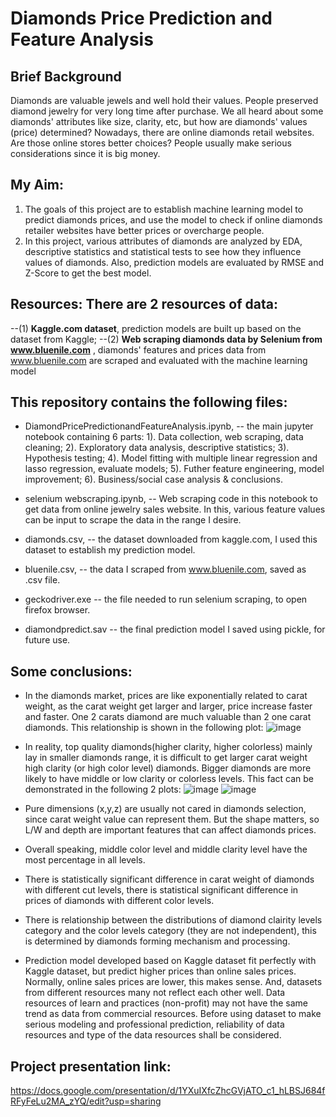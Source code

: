 # Diamonds Price Prediction and Feature Analysis

## Brief Background
Diamonds are valuable jewels and well hold their values. People preserved diamond jewelry for very long time after purchase. We all heard about some diamonds' attributes like size, clarity, etc, but how are diamonds' values (price) determined? Nowadays, there are online diamonds retail websites. Are those online stores better choices? People usually make serious considerations since it is big money.

## My Aim: 
1. The goals of this project are to establish machine learning model to predict diamonds prices, and use the model to check if online diamonds retailer websites have better prices or overcharge people.
2. In this project, various attributes of diamonds are analyzed by EDA, descriptive statistics and statistical tests to see how they influence values of diamonds. Also, prediction models are evaluated by RMSE and Z-Score to get the best model.

## Resources: There are 2 resources of data:
--(1) __Kaggle.com dataset__, prediction models are built up based on the dataset from Kaggle; 
--(2) __Web scraping diamonds data by Selenium from www.bluenile.com__ , diamonds' features and prices data from www.bluenile.com are scraped and evaluated with the machine learning model

## This repository contains the following files:

*  DiamondPricePredictionandFeatureAnalysis.ipynb, -- the main jupyter notebook containing 6 parts: 1). Data collection, web scraping, data cleaning; 2). Exploratory data analysis, descriptive statistics; 3). Hypothesis testing; 4). Model fitting with multiple linear regression and lasso regression, evaluate models; 5). Futher feature engineering, model improvement; 6). Business/social case analysis & conclusions. 

*  selenium webscraping.ipynb, -- Web scraping code in this notebook to get data from online jewelry sales website. In this, various feature values can be input to scrape the data in the range I desire. 

*  diamonds.csv, -- the dataset downloaded from kaggle.com, I used this dataset to establish my prediction model. 

*  bluenile.csv, -- the data I scraped from www.bluenile.com, saved as .csv file. 

*  geckodriver.exe -- the file needed to run selenium scraping, to open firefox browser. 

*  diamondpredict.sav -- the final prediction model I saved using pickle, for future use.

## Some conclusions: 

* In the diamonds market, prices are like exponentially related to carat weight, as the carat weight get larger and larger, price increase faster and faster. One 2 carats diamond are much valuable than 2 one carat diamonds. This relationship is shown in the following plot:
![image](https://user-images.githubusercontent.com/64159084/92063971-6b419d80-ed6a-11ea-8d6b-96dafa9d62f9.png)

* In reality, top quality diamonds(higher clarity, higher colorless) mainly lay in smaller diamonds range, it is difficult to get larger carat weight high clarity (or high color level) diamonds. Bigger diamonds are more likely to have middle or low clarity or colorless levels. This fact can be demonstrated in the following 2 plots:
![image](https://user-images.githubusercontent.com/64159084/92064144-e1460480-ed6a-11ea-9bdf-67c5df07fa9d.png)
![image](https://user-images.githubusercontent.com/64159084/92064154-ea36d600-ed6a-11ea-9cbc-ec26b05b2149.png)

* Pure dimensions (x,y,z) are usually not cared in diamonds selection, since carat weight value can represent them. But the shape matters, so L/W and depth are important features that can affect diamonds prices.

* Overall speaking, middle color level and middle clarity level have the most percentage in all levels.

* There is statistically significant difference in carat weight of diamonds with different cut levels, there is statistical significant difference in prices of diamonds with different color levels.

* There is relationship between the distributions of diamond clairity levels category and the color levels category (they are not independent), this is determined by diamonds forming mechanism and processing.

* Prediction model developed based on Kaggle dataset fit perfectly with Kaggle dataset, but predict higher prices than online sales prices. Normally, online sales prices are lower, this makes sense. And, datasets from different resources many not reflect each other well. Data resources of learn and practices (non-profit) may not have the same trend as data from commercial resources. Before using dataset to make serious modeling and professional prediction, reliability of data resources and type of the data resources shall be considered.

## Project presentation link:

https://docs.google.com/presentation/d/1YXuIXfcZhcGVjATO_c1_hLBSJ684fRFyFeLu2MA_zYQ/edit?usp=sharing
